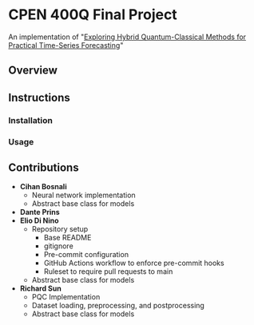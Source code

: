 # CPEN 400Q Final Project

An implementation of "[Exploring Hybrid Quantum-Classical Methods for Practical Time-Series Forecasting](https://arxiv.org/abs/2412.05615v1)"

## Overview

## Instructions

### Installation

### Usage

## Contributions

- **Cihan Bosnali**
  - Neural network implementation
  - Abstract base class for models
- **Dante Prins**
- **Elio Di Nino**
  - Repository setup
    - Base README
    - gitignore
    - Pre-commit configuration
    - GitHub Actions workflow to enforce pre-commit hooks
    - Ruleset to require pull requests to main
  - Abstract base class for models
- **Richard Sun**
  - PQC Implementation
  - Dataset loading, preprocessing, and postprocessing
  - Abstract base class for models
